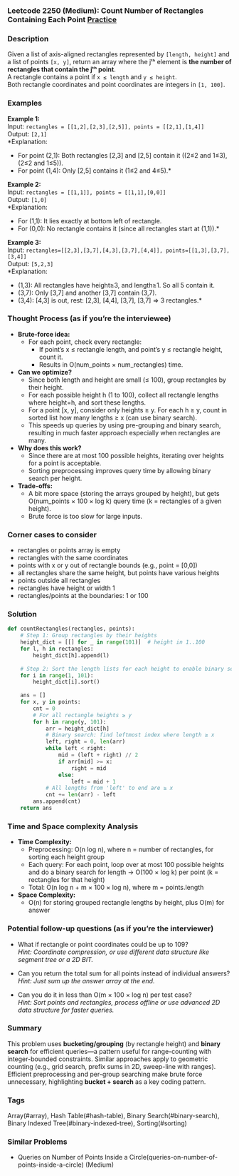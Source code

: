 ### Leetcode 2250 (Medium): Count Number of Rectangles Containing Each Point [Practice](https://leetcode.com/problems/count-number-of-rectangles-containing-each-point)

### Description  
Given a list of axis-aligned rectangles represented by `[length, height]` and a list of points `[x, y]`, return an array where the jᵗʰ element is **the number of rectangles that contain the jᵗʰ point**.  
A rectangle contains a point if `x ≤ length` and `y ≤ height`.  
Both rectangle coordinates and point coordinates are integers in `[1, 100]`.

### Examples  

**Example 1:**  
Input: `rectangles = [[1,2],[2,3],[2,5]], points = [[2,1],[1,4]]`  
Output: `[2,1]`  
*Explanation:  
- For point (2,1): Both rectangles [2,3] and [2,5] contain it ((2≤2 and 1≤3),(2≤2 and 1≤5)).  
- For point (1,4): Only [2,5] contains it (1≤2 and 4≤5).*

**Example 2:**  
Input: `rectangles = [[1,1]], points = [[1,1],[0,0]]`  
Output: `[1,0]`  
*Explanation:  
- For (1,1): It lies exactly at bottom left of rectangle.  
- For (0,0): No rectangle contains it (since all rectangles start at (1,1)).*

**Example 3:**  
Input: `rectangles=[[2,3],[3,7],[4,3],[3,7],[4,4]], points=[[1,3],[3,7],[3,4]]`  
Output: `[5,2,3]`  
*Explanation:  
- (1,3): All rectangles have height≥3, and length≥1. So all 5 contain it.  
- (3,7): Only [3,7] and another [3,7] contain (3,7).  
- (3,4): [4,3] is out, rest: [2,3], [4,4], [3,7], [3,7] ⇒ 3 rectangles.*

### Thought Process (as if you’re the interviewee)  
- **Brute-force idea:**   
  - For each point, check every rectangle:  
    - If point’s x ≤ rectangle length, and point’s y ≤ rectangle height, count it.
    - Results in O(num_points × num_rectangles) time.
- **Can we optimize?**
  - Since both length and height are small (≤ 100), group rectangles by their height.
  - For each possible height h (1 to 100), collect all rectangle lengths where height=h, and sort these lengths.
  - For a point [x, y], consider only heights ≥ y. For each h ≥ y, count in sorted list how many lengths ≥ x (can use binary search).
  - This speeds up queries by using pre-grouping and binary search, resulting in much faster approach especially when rectangles are many.
- **Why does this work?**  
  - Since there are at most 100 possible heights, iterating over heights for a point is acceptable.
  - Sorting preprocessing improves query time by allowing binary search per height.
- **Trade-offs:**  
  - A bit more space (storing the arrays grouped by height), but gets O(num_points × 100 × log k) query time (k = rectangles of a given height).
  - Brute force is too slow for large inputs.

### Corner cases to consider  
- rectangles or points array is empty
- rectangles with the same coordinates
- points with x or y out of rectangle bounds (e.g., point = [0,0])
- all rectangles share the same height, but points have various heights
- points outside all rectangles
- rectangles have height or width 1
- rectangles/points at the boundaries: 1 or 100

### Solution

```python
def countRectangles(rectangles, points):
    # Step 1: Group rectangles by their heights
    height_dict = [[] for _ in range(101)]  # height in 1..100
    for l, h in rectangles:
        height_dict[h].append(l)
    
    # Step 2: Sort the length lists for each height to enable binary search
    for i in range(1, 101):
        height_dict[i].sort()
    
    ans = []
    for x, y in points:
        cnt = 0
        # For all rectangle heights ≥ y
        for h in range(y, 101):
            arr = height_dict[h]
            # Binary search: find leftmost index where length ≥ x
            left, right = 0, len(arr)
            while left < right:
                mid = (left + right) // 2
                if arr[mid] >= x:
                    right = mid
                else:
                    left = mid + 1
            # All lengths from 'left' to end are ≥ x
            cnt += len(arr) - left
        ans.append(cnt)
    return ans
```

### Time and Space complexity Analysis  

- **Time Complexity:**  
  - Preprocessing: O(n log n), where n = number of rectangles, for sorting each height group  
  - Each query: For each point, loop over at most 100 possible heights and do a binary search for length → O(100 × log k) per point (k = rectangles for that height)  
  - Total: O(n log n + m × 100 × log n), where m = points.length  
- **Space Complexity:**  
  - O(n) for storing grouped rectangle lengths by height, plus O(m) for answer

### Potential follow-up questions (as if you’re the interviewer)  

- What if rectangle or point coordinates could be up to 109?  
  *Hint: Coordinate compression, or use different data structure like segment tree or a 2D BIT.*

- Can you return the total sum for all points instead of individual answers?  
  *Hint: Just sum up the answer array at the end.*

- Can you do it in less than O(m × 100 × log n) per test case?  
  *Hint: Sort points and rectangles, process offline or use advanced 2D data structure for faster queries.*

### Summary
This problem uses **bucketing/grouping** (by rectangle height) and **binary search** for efficient queries—a pattern useful for range-counting with integer-bounded constraints. Similar approaches apply to geometric counting (e.g., grid search, prefix sums in 2D, sweep-line with ranges). Efficient preprocessing and per-group searching make brute force unnecessary, highlighting **bucket + search** as a key coding pattern.

### Tags
Array(#array), Hash Table(#hash-table), Binary Search(#binary-search), Binary Indexed Tree(#binary-indexed-tree), Sorting(#sorting)

### Similar Problems
- Queries on Number of Points Inside a Circle(queries-on-number-of-points-inside-a-circle) (Medium)